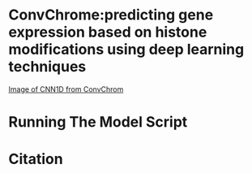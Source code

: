 # ConvChrome:predicting gene expression based on histone modifications using deep learning techniques 

[Image of CNN1D from ConvChrom](https://github.com/RaniaHamdy/ConvChrom-GE-prediction-from-HM/blob/master/CNN1D%20model%20.png)

# Running The Model Script

# Citation
